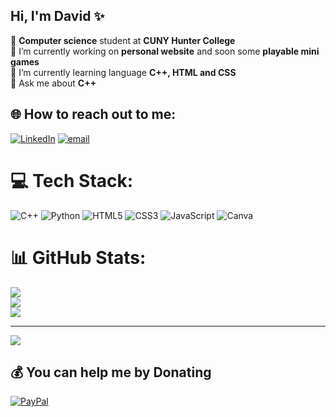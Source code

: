 ## Hi, I'm David ✨

🧠 **Computer science** student at **CUNY Hunter College** <br/>
🔭 I’m currently working on **personal website** and soon some **playable mini games** <br/>
🌱 I’m currently learning language **C++, HTML and CSS** <br/>
💬 Ask me about **C++** <br/>


## 🌐 How to reach out to me:
[![LinkedIn](https://img.shields.io/badge/LinkedIn-%230077B5.svg?logo=linkedin&logoColor=white)](https://linkedin.com/in/https://www.linkedin.com/in/davidyili/) [![email](https://img.shields.io/badge/Email-D14836?logo=gmail&logoColor=white)](mailto:Davidyili230@gmail.com) 

# 💻 Tech Stack:
![C++](https://img.shields.io/badge/c++-%2300599C.svg?style=for-the-badge&logo=c%2B%2B&logoColor=white) ![Python](https://img.shields.io/badge/python-3670A0?style=for-the-badge&logo=python&logoColor=ffdd54) ![HTML5](https://img.shields.io/badge/html5-%23E34F26.svg?style=for-the-badge&logo=html5&logoColor=white) ![CSS3](https://img.shields.io/badge/css3-%231572B6.svg?style=for-the-badge&logo=css3&logoColor=white) ![JavaScript](https://img.shields.io/badge/javascript-%23323330.svg?style=for-the-badge&logo=javascript&logoColor=%23F7DF1E) ![Canva](https://img.shields.io/badge/Canva-%2300C4CC.svg?style=for-the-badge&logo=Canva&logoColor=white)
# 📊 GitHub Stats:
![](https://github-readme-stats.vercel.app/api?username=Davidyili230&theme=dark&hide_border=false&include_all_commits=false&count_private=false)<br/>
![](https://nirzak-streak-stats.vercel.app/?user=Davidyili230&theme=dark&hide_border=false)<br/>
![](https://github-readme-stats.vercel.app/api/top-langs/?username=Davidyili230&theme=dark&hide_border=false&include_all_commits=false&count_private=false&layout=compact)

---
[![](https://visitcount.itsvg.in/api?id=Davidyili230&icon=0&color=0)](https://visitcount.itsvg.in)

  ## 💰 You can help me by Donating
  [![PayPal](https://img.shields.io/badge/PayPal-00457C?style=for-the-badge&logo=paypal&logoColor=white)](https://paypal.me/davidyili230@gmail.com) 

  
<!-- Proudly created with GPRM ( https://gprm.itsvg.in ) -->

